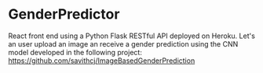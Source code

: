 # GenderPredictor
React front end using a Python Flask RESTful API deployed on Heroku.
Let's an user upload an image an receive a gender prediction using the CNN model developed in the following project: https://github.com/savithcj/ImageBasedGenderPrediction
